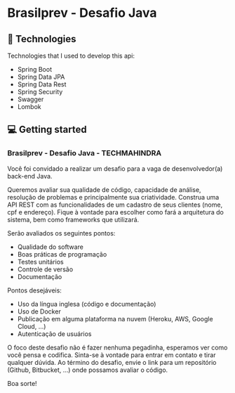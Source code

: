 # Brasilprev - Desafio Java


## 🚀 Technologies

Technologies that I used to develop this api:

- Spring Boot
- Spring Data JPA
- Spring Data Rest
- Spring Security
- Swagger
- Lombok

## 💻 Getting started







### Brasilprev - Desafio Java - TECHMAHINDRA 

Você foi convidado a realizar um desafio para a vaga de desenvolvedor(a) back-end Java.

Queremos avaliar sua qualidade de código, capacidade de análise, resolução de
problemas e principalmente sua criatividade.
Construa uma API REST com as funcionalidades de um cadastro de seus clientes (nome,
cpf e endereço).
Fique à vontade para escolher como fará a arquitetura do sistema, bem como
frameworks que utilizará.

Serão avaliados os seguintes pontos:

* Qualidade do software
* Boas práticas de programação
* Testes unitários
* Controle de versão
* Documentação

Pontos desejáveis:
* Uso da língua inglesa (código e documentação)
* Uso de Docker
* Publicação em alguma plataforma na nuvem (Heroku, AWS, Google Cloud, ...)
* Autenticação de usuários

O foco deste desafio não é fazer nenhuma pegadinha, esperamos ver como você pensa
e codifica. Sinta-se à vontade para entrar em contato e tirar qualquer dúvida.
Ao término do desafio, envie o link para um repositório (Github, Bitbucket, ...) onde
possamos avaliar o código.

Boa sorte! 

